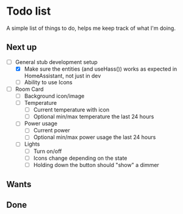 # Todo list

A simple list of things to do, helps me keep track of what I'm doing.

## Next up

- [ ] General stub development setup
  - [x] Make sure the entities (and useHass()) works as expected in HomeAssistant, not just in dev
  - [ ] Ability to use Icons
- [ ] Room Card
  - [ ] Background icon/image
  - [ ] Temperature
    - [ ] Current temperature with icon
    - [ ] Optional min/max temperature the last 24 hours
  - [ ] Power usage
    - [ ] Current power
    - [ ] Optional min/max power usage the last 24 hours
  - [ ] Lights
    - [ ] Turn on/off
    - [ ] Icons change depending on the state
    - [ ] Holding down the button should "show" a dimmer

## Wants

## Done
